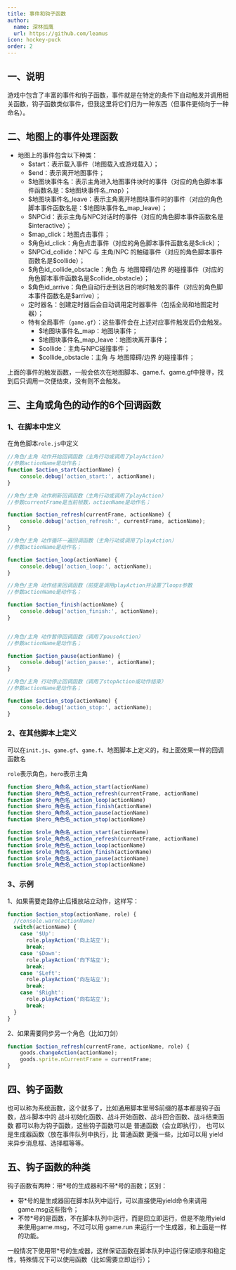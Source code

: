 ```yaml
---
title: 事件和钩子函数
author:
  name: 深林孤鹰
  url: https://github.com/leamus
icon: hockey-puck
order: 2
---
```


## 一、说明

游戏中包含了丰富的事件和钩子函数，事件就是在特定的条件下自动触发并调用相关函数，钩子函数类似事件，但我这里将它们归为一种东西（但事件更倾向于一种命名）。

## 二、地图上的事件处理函数

* 地图上的事件包含以下种类：
  * \$start：表示载入事件（地图载入或游戏载入）；
  * \$end：表示离开地图事件；
  * \$地图块事件名：表示主角进入地图事件块时的事件（对应的角色脚本事件函数名是：\$地图块事件名_map）；
  * \$地图块事件名_leave：表示主角离开地图块事件时的事件（对应的角色脚本事件函数名是：\$地图块事件名_map_leave）；
  * \$NPCid：表示主角与NPC对话时的事件（对应的角色脚本事件函数名是\$interactive）；
  * \$map_click：地图点击事件；
  * \$角色id_click：角色点击事件（对应的角色脚本事件函数名是\$click）；
  * \$NPCid_collide：NPC 与 主角/NPC 的触碰事件（对应的角色脚本事件函数名是\$collide）；
  * \$角色id_collide_obstacle：角色 与 地图障碍/边界 的碰撞事件（对应的角色脚本事件函数名是\$collide_obstacle）；
  * \$角色id_arrive：角色自动行走到达目的地时触发的事件（对应的角色脚本事件函数名是\$arrive）；
  * 定时器名：创建定时器后会自动调用定时器事件（包括全局和地图定时器）；
  * 特有全局事件（`game.gf`）：这些事件会在上述对应事件触发后仍会触发。
    * \$地图块事件名_map：地图块事件；
    * \$地图块事件名_map_leave：地图块离开事件；
    * \$collide：主角与NPC碰撞事件；
    * \$collide_obstacle：主角 与 地图障碍/边界 的碰撞事件；

上面的事件的触发函数，一般会依次在地图脚本、game.f、game.gf中搜寻，找到后只调用一次便结束，没有则不会触发。

## 三、主角或角色的动作的6个回调函数

### 1、在脚本中定义

在角色脚本`role.js`中定义

```js
//角色/主角 动作开始回调函数（主角行动或调用了playAction）
//参数actionName是动作名；
function $action_start(actionName) {
    console.debug('action_start:', actionName);
}

//角色/主角 动作刷新回调函数（主角行动或调用了playAction）
//参数currentFrame是当前帧数，actionName是动作名；

function $action_refresh(currentFrame, actionName) {
    console.debug('action_refresh:', currentFrame, actionName);
}

//角色/主角 动作循环一遍回调函数（主角行动或调用了playAction）
//参数actionName是动作名；

function $action_loop(actionName) {
    console.debug('action_loop:', actionName);
}

//角色/主角 动作结束回调函数（前提是调用playAction并设置了loops参数
//参数actionName是动作名；

function $action_finish(actionName) {
    console.debug('action_finish:', actionName);
}


//角色/主角 动作暂停回调函数（调用了pauseAction）
//参数actionName是动作名；

function $action_pause(actionName) {
    console.debug('action_pause:', actionName);
}

//角色/主角 行动停止回调函数（调用了stopAction或动作结束）
//参数actionName是动作名；

function $action_stop(actionName) {
    console.debug('action_stop:', actionName);
}
```

### 2、在其他脚本上定义

可以在`init.js`、`game.gf`、`game.f`、地图脚本上定义的，和上面效果一样的回调函数名

`role`表示角色，`hero`表示主角

```js
function $hero_角色名_action_start(actionName)
function $hero_角色名_action_refresh(currentFrame, actionName)
function $hero_角色名_action_loop(actionName)
function $hero_角色名_action_finish(actionName)
function $hero_角色名_action_pause(actionName)
function $hero_角色名_action_stop(actionName)

function $role_角色名_action_start(actionName)
function $role_角色名_action_refresh(currentFrame, actionName)
function $role_角色名_action_loop(actionName)
function $role_角色名_action_finish(actionName)
function $role_角色名_action_pause(actionName)
function $role_角色名_action_stop(actionName)
```

### 3、示例

1、如果需要走路停止后播放站立动作，这样写：

```js
function $action_stop(actionName, role) {
  //console.warn(actionName)
  switch(actionName) {
    case '$Up':
      role.playAction('向上站立');
      break;
    case '$Down':
      role.playAction('向下站立');
      break;
    case '$Left':
      role.playAction('向左站立');
      break;
    case '$Right':
      role.playAction('向右站立');
      break;
  }
}
```

2、如果需要同步另一个角色（比如刀剑）

```js
function $action_refresh(currentFrame, actionName, role) {
    goods.changeAction(actionName);
    goods.sprite.nCurrentFrame = currentFrame;
}
```

## 四、钩子函数

也可以称为系统函数，这个就多了，比如通用脚本里带\$前缀的基本都是钩子函数，战斗脚本中的 战斗初始化函数、战斗开始函数、战斗回合函数、战斗结束函数
都可以称为钩子函数，这些钩子函数可以是 普通函数（会立即执行），
也可以是生成器函数（放在事件队列中执行，比 普通函数 更强一些，比如可以用 yield 来异步消息框、选择框等等。

## 五、钩子函数的种类

钩子函数有两种：带\*号的生成器和不带\*号的函数；区别：

* 带\*号的是生成器回在脚本队列中运行，可以直接使用yield命令来调用game.msg这些指令；
* 不带\*号的是函数，不在脚本队列中运行，而是回立即运行，但是不能用yield来使用game.msg，不过可以用 game.run 来运行一个生成器，和上面是一样的功能。

一般情况下使用带\*号的生成器，这样保证函数在脚本队列中运行保证顺序和稳定性，特殊情况下可以使用函数（比如需要立即运行）；
